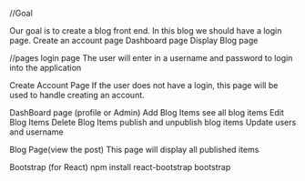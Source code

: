 //Goal

Our goal is to create a blog front end.
In this blog we should have a login page.
Create an account page
Dashboard page
Display Blog page


//pages
login page
    The user will enter in a username and password to login into the application

Create Account Page
    If the user does not have a login, this page will be used to handle creating an account.

DashBoard page (profile or Admin)
    Add Blog Items
    see all blog items
    Edit Blog Items
    Delete Blog Items
    publish and unpublish blog items
    Update users and username

Blog Page(view the post)
    This page will display all published items

Bootstrap (for React)
npm install react-bootstrap bootstrap
